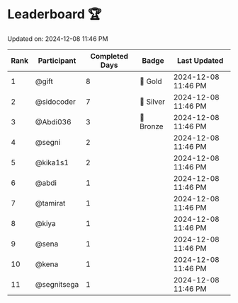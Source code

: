 # Leaderboard 🏆

Updated on: 2024-12-08 11:46 PM

| Rank | Participant       | Completed Days | Badge      | Last Updated         |
|------|-------------------|----------------|------------|----------------------|
| 1    | @gift             | 8              | 🏅 Gold     | 2024-12-08 11:46 PM |
| 2    | @sidocoder        | 7              | 🥈 Silver   | 2024-12-08 11:46 PM |
| 3    | @Abdi036          | 3              | 🥉 Bronze   | 2024-12-08 11:46 PM |
| 4    | @segni            | 2              |            | 2024-12-08 11:46 PM |
| 5    | @kika1s1          | 2              |            | 2024-12-08 11:46 PM |
| 6    | @abdi             | 1              |            | 2024-12-08 11:46 PM |
| 7    | @tamirat          | 1              |            | 2024-12-08 11:46 PM |
| 8    | @kiya             | 1              |            | 2024-12-08 11:46 PM |
| 9    | @sena             | 1              |            | 2024-12-08 11:46 PM |
| 10   | @kena             | 1              |            | 2024-12-08 11:46 PM |
| 11   | @segnitsega       | 1              |            | 2024-12-08 11:46 PM |
